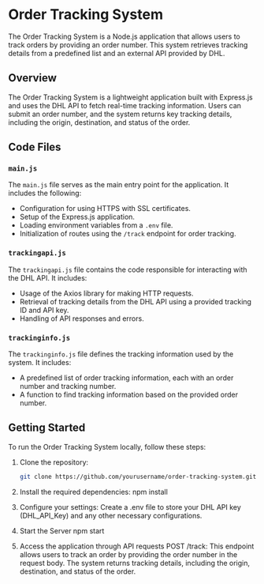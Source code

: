 
# Order Tracking System

The Order Tracking System is a Node.js application that allows users to track orders by providing an order number. This system retrieves tracking details from a predefined list and an external API provided by DHL.

## Overview

The Order Tracking System is a lightweight application built with Express.js and uses the DHL API to fetch real-time tracking information. Users can submit an order number, and the system returns key tracking details, including the origin, destination, and status of the order.

## Code Files

### `main.js`

The `main.js` file serves as the main entry point for the application. It includes the following:

- Configuration for using HTTPS with SSL certificates.
- Setup of the Express.js application.
- Loading environment variables from a `.env` file.
- Initialization of routes using the `/track` endpoint for order tracking.

### `trackingapi.js`

The `trackingapi.js` file contains the code responsible for interacting with the DHL API. It includes:

- Usage of the Axios library for making HTTP requests.
- Retrieval of tracking details from the DHL API using a provided tracking ID and API key.
- Handling of API responses and errors.

### `trackinginfo.js`

The `trackinginfo.js` file defines the tracking information used by the system. It includes:

- A predefined list of order tracking information, each with an order number and tracking number.
- A function to find tracking information based on the provided order number.

## Getting Started

To run the Order Tracking System locally, follow these steps:

1. Clone the repository:

   ```bash
   git clone https://github.com/yourusername/order-tracking-system.git

1. Install the required dependencies:
         npm install
2. Configure your settings:
Create a .env file to store your DHL API key (DHL_API_Key) and any other necessary configurations.
3. Start the Server
         npm start
4. Access the application through API requests
POST /track: This endpoint allows users to track an order by providing the order number in the request body. The system returns tracking details, including the origin, destination, and status of the order.

